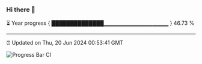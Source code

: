 ### Hi there 👋

⏳ Year progress { ██████████████▁▁▁▁▁▁▁▁▁▁▁▁▁▁▁▁ } 46.73 %

---

⏰ Updated on Thu, 20 Jun 2024 00:53:41 GMT

![Progress Bar CI](https://github.com/liununu/liununu/workflows/Progress%20Bar%20CI/badge.svg)
